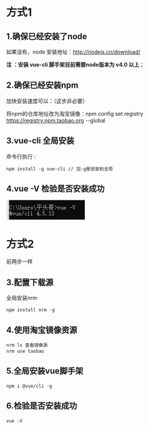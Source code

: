 # 方式1

## 1.确保已经安装了node

如果没有，node 安装地址：http://nodejs.cn/download/

**注 ：安装 vue-cli 脚手架目前需要node版本为 v4.0 以上**；

## 2.确保已经安装npm

加快安装速度可以：（这步非必要）

将npm的仓库地址改为淘宝镜像：npm config set registry https://registry.npm.taobao.org --global

## 3.vue-cli 全局安装

命令行执行 : 

```
npm install -g vue-cli // 加-g是安装到全局
```

## 4.vue -V 检验是否安装成功

![image-20210717161215433](vue脚手架安装.assets/image-20210717161215433-1626509537461.png)

# 方式2

前两步一样

## 3.配置下载源

全局安装nrm

```
npm install nrm -g
```

## 4.使用淘宝镜像资源

```
nrm ls 查看镜像源
nrm use taobao
```

## 5.全局安装vue脚手架

```
npm i @vue/cli -g
```

## 6.检验是否安装成功

```
vue -V
```

